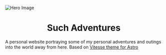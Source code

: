 ![Hero Image]()

<div>
<h1 align="center">Such Adventures</h1>
<p>A personal website portraying some of my personal adventures and outings into the world away from here. Based on <a href="https://github.com/kevinwong865/astro-theme-vitesse">Vitesse theme for Astro</a></p>
</div>
